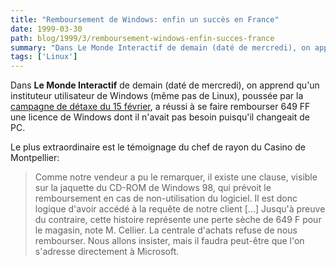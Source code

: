 ```yaml
---
title: "Remboursement de Windows: enfin un succès en France"
date: 1999-03-30
path: blog/1999/3/remboursement-windows-enfin-succes-france
summary: "Dans Le Monde Interactif de demain (daté de mercredi), on apprend qu'un instituteur utilisateur de Windows (même pas de Linux), poussée par la campagne de détaxe du 15 février, a réussi à se faire rembourser 649 FF une licence de Windows dont il n'avait pas besoin puisqu'il changeait de PC."
tags: ['Linux']
---
```


<P>Dans <B>Le Monde Interactif</B> de demain (daté de mercredi), on apprend
qu'un instituteur utilisateur de Windows (même pas de Linux), poussée
par la <A HREF="http://www.linux-center.org/detaxe/">campagne de détaxe
du 15 février</A>, a réussi à se faire rembourser 649 FF une licence de
Windows dont il n'avait pas besoin puisqu'il changeait de PC.</P>

<P>Le plus extraordinaire est le témoignage du chef de rayon du Casino
de Montpellier:</P>

<BLOCKQUOTE>
Comme notre vendeur a pu le remarquer, il existe une clause, visible sur
la jaquette du CD-ROM de Windows 98, qui prévoit le remboursement en cas
de non-utilisation du logiciel. Il est donc logique d'avoir accédé à la
requête de notre client [...]  Jusqu'à preuve du contraire, cette histoire
représente une perte sèche de 649 F pour le magasin, note M. Cellier. La
centrale d'achats refuse de nous rembourser. Nous allons insister,
mais il faudra peut-être que l'on s'adresse directement à Microsoft.
</BLOCKQUOTE>


